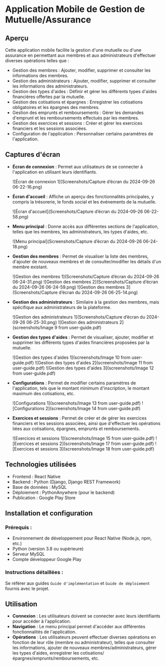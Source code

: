 # Application Mobile de Gestion de Mutuelle/Assurance

## Aperçu

Cette application mobile facilite la gestion d'une mutuelle ou d'une assurance en permettant aux membres et aux administrateurs d'effectuer diverses opérations telles que :

* Gestion des membres : Ajouter, modifier, supprimer et consulter les informations des membres.
* Gestion des administrateurs : Ajouter, modifier, supprimer et consulter les informations des administrateurs.
* Gestion des types d'aides : Définir et gérer les différents types d'aides financières offertes par la mutuelle.
* Gestion des cotisations et épargnes : Enregistrer les cotisations obligatoires et les épargnes des membres.
* Gestion des emprunts et remboursements : Gérer les demandes d'emprunt et les remboursements effectués par les membres.
* Gestion des exercices et sessions : Créer et gérer les exercices financiers et les sessions associées.
* Configuration de l'application : Personnaliser certains paramètres de l'application.

## Captures d'écran

* **Écran de connexion** : Permet aux utilisateurs de se connecter à l'application en utilisant leurs identifiants.

    ![Écran de connexion 1](Screenshots/Capture d’écran du 2024-09-26 06-22-16.png)


* **Écran d'accueil** : Affiche un aperçu des fonctionnalités principales, y compris la trésorerie, le fonds social et les événements de la mutuelle.

    ![Écran d'accueil](Screenshots/Capture d’écran du 2024-09-26 06-22-58.png)

* **Menu principal** : Donne accès aux différentes sections de l'application, telles que les membres, les administrateurs, les types d'aides, etc.

    ![Menu principal](Screenshots/Capture d’écran du 2024-09-26 06-24-18.png)

* **Gestion des membres** : Permet de visualiser la liste des membres, d'ajouter de nouveaux membres et de consulter/modifier les détails d'un membre existant.

    ![Gestion des membres 1](Screenshots/Capture d’écran du 2024-09-26 06-24-31.png)
    ![Gestion des membres 2](Screenshots/Capture d’écran du 2024-09-26 06-24-59.png)
    ![Gestion des membres 3](Screenshots/Capture d’écran du 2024-09-26 06-25-14.png)

* **Gestion des administrateurs** : Similaire à la gestion des membres, mais spécifique aux administrateurs de la plateforme.

    ![Gestion des administrateurs 1](Screenshots/Capture d’écran du 2024-09-26 06-25-30.png)
    ![Gestion des administrateurs 2](screenshots/Image 9 from user-guide.pdf)

* **Gestion des types d'aides** : Permet de visualiser, ajouter, modifier et supprimer les différents types d'aides financières proposées par la mutuelle.

    ![Gestion des types d'aides 1](screenshots/Image 10 from user-guide.pdf)
    ![Gestion des types d'aides 2](screenshots/Image 11 from user-guide.pdf)
    ![Gestion des types d'aides 3](screenshots/Image 12 from user-guide.pdf)

* **Configurations** : Permet de modifier certains paramètres de l'application, tels que le montant minimum d'inscription, le montant maximum des cotisations, etc.

    ![Configurations 1](screenshots/Image 13 from user-guide.pdf)
    ![Configurations 2](screenshots/Image 14 from user-guide.pdf)

* **Exercices et sessions** : Permet de créer et de gérer les exercices financiers et les sessions associées, ainsi que d'effectuer les opérations liées aux cotisations, épargnes, emprunts et remboursements.

    ![Exercices et sessions 1](screenshots/Image 15 from user-guide.pdf)
    ![Exercices et sessions 2](screenshots/Image 17 from user-guide.pdf)
    ![Exercices et sessions 3](screenshots/Image 18 from user-guide.pdf)

## Technologies utilisées

* Frontend : React Native
* Backend : Python (Django, Django REST Framework)
* Base de données : MySQL
* Déploiement : PythonAnywhere (pour le backend)
* Publication : Google Play Store

## Installation et configuration

### Prérequis :

* Environnement de développement pour React Native (Node.js, npm, etc.)
* Python (version 3.8 ou supérieure)
* Serveur MySQL
* Compte développeur Google Play

### Instructions détaillées :

Se référer aux guides `Guide d'implémentation` et `Guide de déploiement` fournis avec le projet.

## Utilisation

* **Connexion** : Les utilisateurs doivent se connecter avec leurs identifiants pour accéder à l'application.
* **Navigation** : Le menu principal permet d'accéder aux différentes fonctionnalités de l'application.
* **Opérations** : Les utilisateurs peuvent effectuer diverses opérations en fonction de leur rôle (membre ou administrateur), telles que consulter les informations, ajouter de nouveaux membres/administrateurs, gérer les types d'aides, enregistrer les cotisations/épargnes/emprunts/remboursements, etc.
